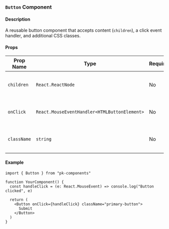 ### `Button` Component

#### Description

A reusable button component that accepts content (`children`), a click event handler, and additional CSS classes.

#### Props

| Prop Name   | Type                                         | Required | Default   | Description                                  |
| ----------- | -------------------------------------------- | -------- | --------- | -------------------------------------------- |
| `children`  | `React.ReactNode`                            | No       | undefined | Content to display inside the button.        |
| `onClick`   | `React.MouseEventHandler<HTMLButtonElement>` | No       | undefined | Function to handle the button's click event. |
| `className` | `string`                                     | No       | undefined | Additional CSS class for styling the button. |

#### Example

```tsx
import { Button } from "pk-components"

function YourComponent() {
  const handleClick = (e: React.MouseEvent) => console.log("Button clicked", e)

  return (
    <Button onClick={handleClick} className="primary-button">
      Submit
    </Button>
  )
}
```
